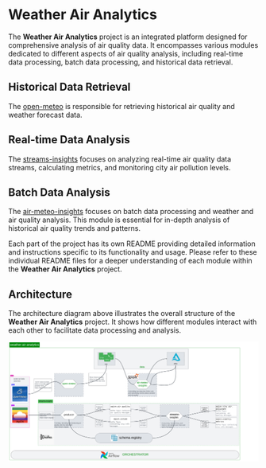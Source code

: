 # Weather Air Analytics

The **Weather Air Analytics** project  is an integrated platform designed for comprehensive analysis of air quality data. It encompasses various modules dedicated to different aspects of air quality analysis, including real-time data processing, batch data processing, and historical data retrieval.


## Historical Data Retrieval

The [open-meteo](open-meteo/README.md) is responsible for retrieving historical air quality and weather forecast data.

## Real-time Data Analysis

The [streams-insights](streams-insights/README.md) focuses on analyzing real-time air quality data streams, calculating metrics, and monitoring city air pollution levels.

## Batch Data Analysis

The [air-meteo-insights](air-meteo-insights/README.md) focuses on batch data processing and weather and air quality analysis. This module is essential for in-depth analysis of historical air quality trends and patterns.

Each part of the project has its own README providing detailed information and instructions specific to its functionality and usage. Please refer to these individual README files for a deeper understanding of each module within the **Weather Air Analytics** project.

## Architecture
The architecture diagram above illustrates the overall structure of the **Weather Air Analytics** project. It shows how different modules interact with each other to facilitate data processing and analysis.

![architecture](/docs/architecture.png)

